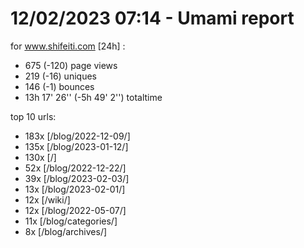 # 12/02/2023 07:14 - Umami report
for www.shifeiti.com [24h] :

 - 675 (-120) page views
 - 219 (-16) uniques
 - 146 (-1) bounces
 - 13h 17' 26'' (-5h 49' 2'') totaltime


top 10 urls:
 - 183x [/blog/2022-12-09/]
 - 135x [/blog/2023-01-12/]
 - 130x [/]
 - 52x [/blog/2022-12-22/]
 - 39x [/blog/2023-02-03/]
 - 13x [/blog/2023-02-01/]
 - 12x [/wiki/]
 - 12x [/blog/2022-05-07/]
 - 11x [/blog/categories/]
 - 8x [/blog/archives/]


